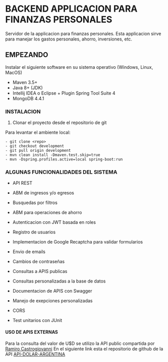 # BACKEND APPLICACION PARA FINANZAS PERSONALES

Servidor de la applicacion para finanzas personales. Esta applicacion sirve para manejar los gastos
personales, ahorro, inversiones, etc.

## EMPEZANDO
Instalar el siguiente software en su sistema operativo (Windows, Linux, MacOS)
* Maven 3.5+
* Java 8+ (JDK)
* Intellij IDEA o Eclipse + Plugin Spring Tool Suite 4
* MongoDB 4.4.1

### INSTALACION 
1. Clonar el proyecto desde el repositorio de git 
   
Para levantar el ambiente local:

	- git clone <repo> 
	- git checkout development 
	- git pull origin development 
	- mvn clean install -Dmaven.test.skip=true  
	- mvn -Dspring.profiles.active=local spring-boot:run
	
### ALGUNAS FUNCIONALIDADES DEL SISTEMA
* API REST

* ABM de ingresos y/o egresos
* Busquedas por filtros
* ABM para operaciones de ahorro
* Autenticacion con JWT basada en roles
* Registro de usuarios
* Implementacion de Google Recaptcha para validar formularios
* Envio de emails 
* Cambios de contraseñas
* Consultas a APIS publicas
* Consultas personalizadas a la base de datos
* Documentacion de APIS con Swagger
* Manejo de exepciones personalizadas
* CORS
* Test unitarios con JUnit

#### USO DE APIS EXTERNAS
Para la consulta del valor de U$D se utilizo la API public compartida por [Ramiro Castrogiovanni](https://github.com/Castrogiovanni20)
En el siguiente link esta el repositorio de github de la API [API-DOLAR-ARGENTINA](https://github.com/Castrogiovanni20/api-dolar-argentina)
